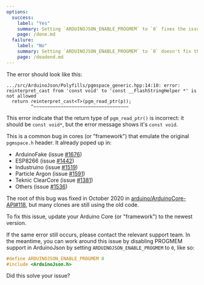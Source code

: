 ```yaml
---
options:
  success:
    label: "Yes"
    summary: Setting `ARDUINOJSON_ENABLE_PROGMEM` to `0` fixes the issue
    page: /done.md
  failure:
    label: "No"
    summary: Setting `ARDUINOJSON_ENABLE_PROGMEM` to `0` doesn't fix the issue
    page: /deadend.md
---
```



The error should look like this:

```text
.../src/ArduinoJson/Polyfills/pgmspace_generic.hpp:14:10: error: reinterpret_cast from 'const void' to 'const __FlashStringHelper *' is not allowed
  return reinterpret_cast<T>(pgm_read_ptr(p));
         ^~~~~~~~~~~~~~~~~~~~~~~~~~~~~~~~~~~~
```

This error indicate that the return type of `pgm_read_ptr()` is incorrect: it should be `const void*`, but the error message shows it's `const void`.

This is a common bug in cores (or "framework") that emulate the original `pgmspace.h` header.
It already poped up in:

* ArduinoFake (issue [#1676](https://github.com/bblanchon/ArduinoJson/issues/1676))
* ESP8266 (issue [#1442](https://github.com/bblanchon/ArduinoJson/issues/1442))
* Industruino (issue [#1519](https://github.com/bblanchon/ArduinoJson/issues/1519))
* Particle Argon (issue [#1591](https://github.com/bblanchon/ArduinoJson/issues/1591))
* Teknic ClearCore (issue [#1381](https://github.com/bblanchon/ArduinoJson/issues/1381))
* Others (issue [#1536](https://github.com/bblanchon/ArduinoJson/issues/1536))

The root of this bug was fixed in October 2020 in [arduino/ArduinoCore-API#118](https://github.com/arduino/ArduinoCore-API/pull/118), but many clones are still using the old code.

To fix this issue, update your Arduino Core (or "framework") to the newest version.  

If the same error still occurs, please contact the relevant support team.
In the meantime, you can work around this issue by disabling PROGMEM support in ArduinoJson by setting `ARDUINOJSON_ENABLE_PROGMEM` to&nbsp;`0`, like so:

```c++
#define ARDUINOJSON_ENABLE_PROGMEM 0
#include <ArduinoJson.h>
```

Did this solve your issue?
